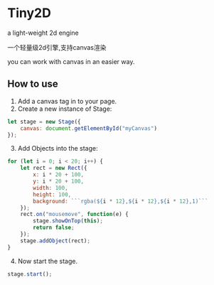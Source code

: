 # Tiny2D
a light-weight 2d engine

一个轻量级2d引擎,支持canvas渲染

you can work with canvas in an easier way.

## How to use
1. Add a canvas tag in to your page.
2. Create a new instance of Stage:  
```js
let stage = new Stage({  
    canvas: document.getElementById("myCanvas")   
});   
```
3. Add Objects into the stage:  
```js
for (let i = 0; i < 20; i++) {
    let rect = new Rect({
        x: i * 20 + 100,
        y: i * 20 + 100,
        width: 100,
        height: 100,
        background: ```rgba(${i * 12},${i * 12},${i * 12},1)```
    });
    rect.on("mousemove", function(e) {
        stage.showOnTop(this);
        return false;
    });
    stage.addObject(rect);
}
```

4. Now start the stage.  
```js
stage.start();
```